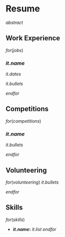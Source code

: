 # Resume

$abstract$

## Work Experience

$for(jobs)$
### $it.name$
$it.dates$

$it.bullets$

$endfor$

## Competitions

$for(competitions)$
### $it.name$
$it.bullets$

$endfor$

## Volunteering

$for(volunteering)$
$it.bullets$

$endfor$

## Skills

$for(skills)$
- **$it.name$:** $it.list$
$endfor$
